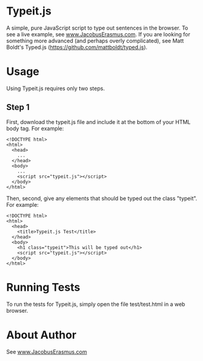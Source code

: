 # Typeit.js
A simple, pure JavaScript script to type out sentences in the browser. To see a
live example, see www.JacobusErasmus.com. If you are looking for something more
advanced (and perhaps overly complicated), see Matt Boldt's Typed.js
(https://github.com/mattboldt/typed.js).

# Usage
Using Typeit.js requires only two steps.

## Step 1
First, download the typeit.js file and include it at the bottom of your HTML
body tag. For example:
```
<!DOCTYPE html>
<html>
  <head>
    ...
  </head>
  <body>
    ...
    <script src="typeit.js"></script>
  </body>
</html>
```

Then, second, give any elements that should be typed out the class "typeit".
For example:
```
<!DOCTYPE html>
<html>
  <head>
    <title>Typeit.js Test</title>
  </head>
  <body>
    <h1 class="typeit">This will be typed out</h1>
    <script src="typeit.js"></script>
  </body>
</html>
```

# Running Tests
To run the tests for Typeit.js, simply open the file test/test.html in a web
browser.

# About Author
See www.JacobusErasmus.com
